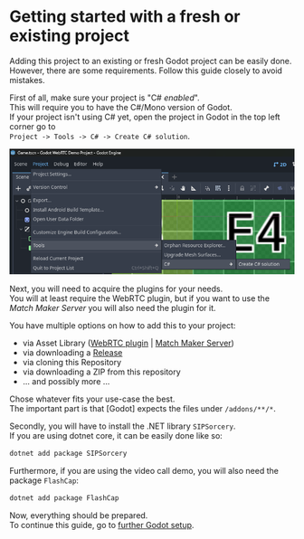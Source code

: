 # Getting started with a fresh or existing project

Adding this project to an existing or fresh Godot project can be easily done.  
However, there are some requirements.
Follow this guide closely to avoid mistakes.

First of all, make sure your project is "C# _enabled_".  
This will require you to have the C#/Mono version of Godot.  
If your project isn't using C# yet, open the project in Godot in the top left corner go to  
`Project -> Tools -> C# -> Create C# solution`.

![Godot](../../.github/images/GodotCSharpProjectSetup.png)

Next, you will need to acquire the plugins for your needs.  
You will at least require the WebRTC plugin, but if you want to use the _Match Maker Server_ you will also need the plugin for it.

You have multiple options on how to add this to your project:

- via Asset Library ([WebRTC plugin](https://godotengine.org/asset-library/asset/2394) | [Match Maker Server](https://godotengine.org/asset-library/asset/2398))
- via downloading a [Release](releases/)
- via cloning this Repository
- via downloading a ZIP from this repository
- ... and possibly more ...

Chose whatever fits your use-case the best.  
The important part is that [Godot] expects the files under `/addons/**/*`.

Secondly, you will have to install the .NET library `SIPSorcery`.  
If you are using dotnet core, it can be easily done like so:

```bash
dotnet add package SIPSorcery
```

Furthermore, if you are using the video call demo, you will also need the package `FlashCap`:

```bash
dotnet add package FlashCap
```

Now, everything should be prepared.  
To continue this guide, go to [further Godot setup](./FurtherGodotSetup.md).
